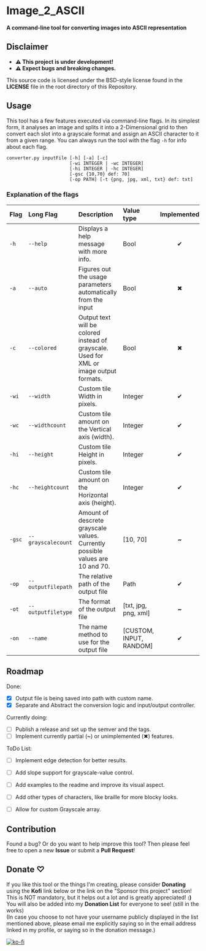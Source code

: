 # Image_2_ASCII
**A command-line tool for converting images into ASCII representation** 
 
## Disclaimer
- **⚠︎ This project is under development!**
- **⚠︎ Expect bugs and breaking changes.**
  
 This source code is licensed under the BSD-style license found in the **LICENSE** file in the root directory of this Repository.

## Usage
This tool has a few features executed via command-line flags. In its simplest form, it analyses an image and splits it into a 2-Dimensional grid to then convert each slot into a grayscale format and assign an ASCII character to it from a given range.
You can always run the tool with the flag `-h` for info about each flag.

``` title="Usage command"
converter.py inputFile [-h] [-a] [-c]
                       [-wi INTEGER | -wc INTEGER]
                       [-hi INTEGER | -hc INTEGER]
                       [-gsc {10,70} def: 70]
                       [-op PATH] [-t {png, jpg, xml, txt} def: txt]
```

### Explanation of the flags

| Flag   | Long Flag          | Description                                                                             | Value type              | Implemented |
| :----- | :----------------- | :-------------------------------------------------------------------------------------- | :---------------------- | :---: |
| `-h`   | `--help`           | Displays a help message with more info.                                                 | Bool                    |   ✔  |
| `-a`   | `--auto`           | Figures out the usage parameters automatically from the input                           | Bool                    |   ✖  |
| `-c`   | `--colored`        | Output text will be colored instead of grayscale. Used for XML or image output formats. | Bool                    |   ✖  |
| `-wi`  | `--width`          | Custom tile Width in pixels.                                                            | Integer                 |   ✔  |
| `-wc`  | `--widthcount`     | Custom tile amount on the Vertical axis (width).                                        | Integer                 |   ✔  |
| `-hi`  | `--height`         | Custom tile Height in pixels.                                                           | Integer                 |   ✔  |
| `-hc`  | `--heightcount`    | Custom tile amount on the Horizontal axis (height).                                     | Integer                 |   ✔  |
| `-gsc` | `--grayscalecount` | Amount of descrete grayscale values. Currently possible values are 10 and 70.           | [10, 70]                | **~** |
| `-op`  | `--outputfilepath` | The relative path of the output file                                                    | Path                    |   ✔  |
| `-ot`  | `--outputfiletype` | The format of the output file                                                           | [txt, jpg, png, xml]    | **~** |
| `-on`  | `--name`           | The name method to use for the output file                                              | [CUSTOM, INPUT, RANDOM] |   ✔  |

## Roadmap

Done:
- [x] Output file is being saved into path with custom name.
- [x] Separate and Abstract the conversion logic and input/output controller. 
 
Currently doing:
- [ ] Publish a release and set up the semver and the tags.
- [ ] Implement currently partial (**~**) or unimplemented (✖) features.

ToDo List:
- [ ] Implement edge detection for better results.
- [ ] Add slope support for grayscale-value control.
- [ ] Add examples to the readme and improve its visual aspect.
- [ ] Add other types of characters, like braille for more blocky looks.
- [ ] Allow for custom Grayscale array.


## Contribution
Found a bug? Or do you want to help improve this tool? Then please feel free to open a new **Issue** or submit a **Pull Request**!

## Donate ♡
If you like this tool or the things I'm creating, please consider **Donating** using the **Kofi** link below or the link on the "Sponsor this project" section! This is NOT mandatory, but it helps out a lot and is greatly appreciated! **:)**\
You will also be added into my **Donation List** for everyone to see! (still in the works)\
(In case you choose to not have your username publicly displayed in the list mentioned above, please email me explicitly saying so in the email address linked in my profile, or saying so in the donation message.)

[![ko-fi](https://ko-fi.com/img/githubbutton_sm.svg)](https://ko-fi.com/R6R7ZBM56)



